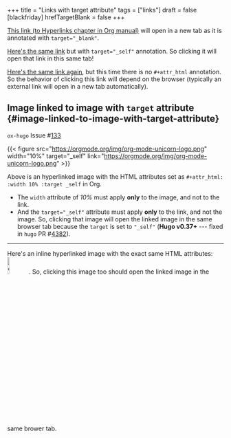 +++
title = "Links with target attribute"
tags = ["links"]
draft = false
[blackfriday]
  hrefTargetBlank = false
+++

<a href="https://orgmode.org/manual/Hyperlinks.html" target="_blank" rel="noopener">This link (to Hyperlinks chapter in Org manual)</a> will open in a new tab
as it is annotated with `target="_blank"`.

<a href="https://orgmode.org/manual/Hyperlinks.html" target="_self">Here's the same link</a> but with `target="_self"` annotation. So
clicking it will open that link in this same tab!

[Here's the same link again](https://orgmode.org/manual/Hyperlinks.html), but this time there is no `#+attr_html`
annotation. So the behavior of clicking this link will depend on the
browser (typically an external link will open in a new tab
automatically).


## Image linked to image with `target` attribute {#image-linked-to-image-with-target-attribute}

`ox-hugo` Issue #[133](https://github.com/kaushalmodi/ox-hugo/issues/133)

{{< figure src="https://orgmode.org/img/org-mode-unicorn-logo.png" width="10%" target="_self" link="https://orgmode.org/img/org-mode-unicorn-logo.png" >}}

Above is an hyperlinked image with the HTML attributes set as
`#+attr_html: :width 10% :target _self` in Org.

-   The `width` attribute of _10%_ must apply **only** to the image, and
    not to the link.
-   And the `target="_self"` attribute must apply **only** to the link,
    and not the image. So, clicking that image will open the linked
    image in the same browser tab because the `target` is set to
    `"_self"` (**Hugo v0.37+** --- fixed in `hugo` PR #[4382](https://github.com/gohugoio/hugo/pull/4382)).

---

Here's an inline hyperlinked image with the exact same HTML
attributes: <a href="https://orgmode.org/img/org-mode-unicorn-logo.png" target="_self"><img src="https://orgmode.org/img/org-mode-unicorn-logo.png" alt="org-mode-unicorn-logo.png" width="10%" /></a>. So,
clicking this image too should open the linked image in the same
brower tab.
